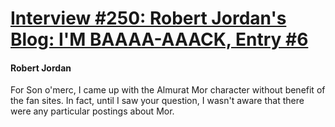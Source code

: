 # [Interview #250: Robert Jordan's Blog: I'M BAAAA-AAACK, Entry #6](https://www.theoryland.com/intvmain.php?i=250#6)

#### Robert Jordan

For Son o'merc, I came up with the Almurat Mor character without benefit of the fan sites. In fact, until I saw your question, I wasn't aware that there were any particular postings about Mor.

